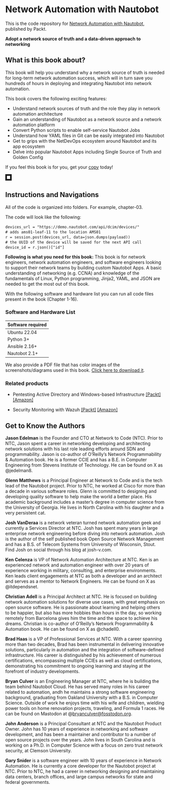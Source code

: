 # Network Automation with Nautobot

<a href="https://www.packtpub.com/product/network-automation-with-nautobot/9781837637867?utm_source=github&utm_medium=repository&utm_campaign=9781837637867"><img src="https://content.packt.com/_/image/original/B19544/cover_image_large.jpg" alt="" height="256px" align="right"></a>

This is the code repository for [Network Automation with Nautobot](https://www.packtpub.com/product/network-automation-with-nautobot/9781837637867?utm_source=github&utm_medium=repository&utm_campaign=9781837637867), published by Packt.

**Adopt a network source of truth and a data-driven approach to networking**

## What is this book about?
This book will help you understand why a network source of truth is needed for long-term network automation success, which will in turn save you hundreds of hours in deploying and integrating Nautobot into network automation.

This book covers the following exciting features:
* Understand network sources of truth and the role they play in network automation architecture
* Gain an understanding of Nautobot as a network source and a network automation platform
* Convert Python scripts to enable self-service Nautobot Jobs
* Understand how YAML files in Git can be easily integrated into Nautobot
* Get to grips with the NetDevOps ecosystem around Nautobot and its app ecosystem
* Delve into popular Nautobot Apps including Single Source of Truth and Golden Config

If you feel this book is for you, get your [copy](https://www.amazon.com/dp/1837637865) today!

<a href="https://www.packtpub.com/?utm_source=github&utm_medium=banner&utm_campaign=GitHubBanner"><img src="https://raw.githubusercontent.com/PacktPublishing/GitHub/master/GitHub.png" 
alt="https://www.packtpub.com/" border="5" /></a>

## Instructions and Navigations
All of the code is organized into folders. For example, chapter-03.

The code will look like the following:
```
devices_url = "https://demo.nautobot.com/api/dcim/devices/"
# adds ams01-leaf-11 to the location AMS01
r = session.post(devices_url, data=json.dumps(payload))
# the UUID of the device will be saved for the next API call
device_id = r.json()["id"]
```

**Following is what you need for this book:**
This book is for network engineers, network automation engineers, and software engineers looking to support their network teams by building custom Nautobot Apps. A basic understanding of networking (e.g. CCNA) and knowledge of the fundamentals of Linux, Python programming, Jinja2, YAML, and JSON are needed to get the most out of this book.

With the following software and hardware list you can run all code files present in the book (Chapter 1-16).
### Software and Hardware List
| Software required |
| -------- | 
| Ubuntu 22.04 |  
| Python 3+ |  
| Ansible 2.16+ |  
| Nautobot 2.1+ |  

We also provide a PDF file that has color images of the screenshots/diagrams used in this book. [Click here to download it]().

### Related products
* Pentesting Active Directory and Windows-based Infrastructure [[Packt]](https://www.packtpub.com/product/pentesting-active-directory-and-windows-based-infrastructure/9781804611364?utm_source=github&utm_medium=repository&utm_campaign=9781804611364) [[Amazon]](https://www.amazon.com/dp/1804611360)

* Security Monitoring with Wazuh [[Packt]](https://www.packtpub.com/product/security-monitoring-with-wazuh/9781837632152?utm_source=github&utm_medium=repository&utm_campaign=9781837632152) [[Amazon]](https://www.amazon.com/dp/1837632154)

## Get to Know the Authors
**Jason Edelman**
is the Founder and CTO at Network to Code (NTC). Prior to NTC, Jason spent a career in networking developing and architecting network solutions with his last role leading efforts around SDN and programmability. Jason is co-author of O’Reilly’s Network Programmability & Automation book. He is a former CCIE and has a B.E. in Computer Engineering from Stevens Institute of Technology. He can be found on X as @jedelman8.

**Glenn Matthews**
is a Principal Engineer at Network to Code and is the tech lead of the Nautobot project. Prior to NTC, he worked at Cisco for more than a decade in various software roles. Glenn is committed to designing and developing quality software to help make the world a better place. His academic background includes a master’s degree in computer science from the University of Georgia. He lives in North Carolina with his daughter and a very persistent cat.

**Josh VanDeraa**
is a network veteran turned network automation geek and currently a Services Director at NTC. Josh has spent many years in large enterprise network engineering before diving into network automation. Josh is the author of the self published book Open Source Network Management and has a B.S. of Telecom Systems from University of Wisconsin, Stout. Find Josh on social through his blog at josh-v.com.

**Ken Celenza**
is VP of Network Automation Architecture at NTC. Ken is an experienced network and automation engineer with over 20 years of experience working in military, consulting, and enterprise environments. Ken leads client engagements at NTC as both a developer and an architect and serves as a mentor to Network Engineers. He can be found on X as @itdependsnet.

**Christian Adell**
is a Principal Architect at NTC. He is focused on building network automation solutions for diverse use cases, with great emphasis on open source software. He is passionate about learning and helping others to be happier, but also has more hobbies than hours in the day, so working remotely from Barcelona gives him the time and the space to achieve his dreams. Christian is co-author of O’Reilly’s Network Programmability & Automation book. He can be found on X as @chadell0.

**Brad Haas**
is a VP of Professional Services at NTC. With a career spanning more than two decades, Brad has been instrumental in delivering innovative solutions, particularly in automation and the integration of software-defined infrastructure. His career is distinguished by his achievement of numerous certifications, encompassing multiple CCIEs as well as cloud certifications, demonstrating his commitment to ongoing learning and staying at the forefront of industry developments.

**Bryan Culver**
is an Engineering Manager at NTC, where he is building the team behind Nautobot Cloud. He has served many roles in his career related to automation, andh he maintains a strong software engineering background, graduating from Oakland University with a B.S. in Computer Science. Outside of work he enjoys time with his wife and children, wielding power tools on home renovation projects, traveling, and Formula 1 races. He can be found on Mastodon at @bryanculver@fosstodon.org.

**John Anderson**
is a Principal Consultant at NTC and the Nautobot Product Owner. John has 10 years of experience in networking and software development, and has been a maintainer and contributor to a number of open source projects over the years. John lives in South Carolina and is working on a Ph.D. in Computer Science with a focus on zero trust network security, at Clemson University.

**Gary Snider**
is a software engineer with 10 years of experience in Network Automation. He is currently a core developer for the Nautobot project at NTC. Prior to NTC, he had a career in networking designing and maintaining data centers, branch offices, and large campus networks for state and federal governments.
